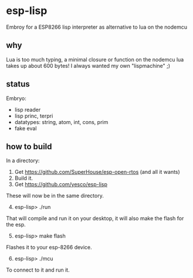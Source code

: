 # esp-lisp
Embroy for a ESP8266 lisp interpreter as alternative to lua on the nodemcu

## why

Lua is too much typing, a minimal closure or function on the nodemcu lua takes up about 600 bytes!
I always wanted my own "lispmachine" ;)

## status

Embryo:
- lisp reader
- lisp princ, terpri
- datatypes: string, atom, int, cons, prim
- fake eval

## how to build

In a directory:

1. Get https://github.com/SuperHouse/esp-open-rtos (and all it wants)
2. Build it.
3. Get https://github.com/yesco/esp-lisp

These will now be in the same directory.

4. esp-lisp> ./run

That will compile and run it on your desktop, it will also make the flash for the esp.

5. esp-lisp> make flash

Flashes it to your esp-8266 device.

6. esp-lisp> ./mcu

To connect to it and run it.




